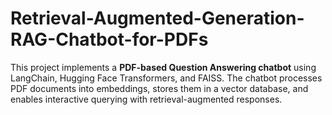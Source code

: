 # Retrieval-Augmented-Generation-RAG-Chatbot-for-PDFs
This project implements a **PDF-based Question Answering chatbot** using LangChain, Hugging Face Transformers, and FAISS. The chatbot processes PDF documents into embeddings, stores them in a vector database, and enables interactive querying with retrieval-augmented responses.
